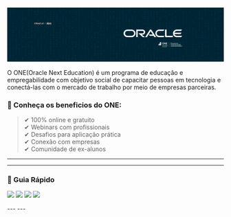 
![](https://github.com/Diegojfsr/OracleNextEducation/blob/main/img/CapaOracleOne.jpg)

O ONE(Oracle Next Education) é um programa de educação e empregabilidade com objetivo social de capacitar pessoas em tecnologia e conectá-las com o mercado de trabalho por meio de empresas parceiras.

### 📌 Conheça os beneficios do ONE:
> ✔ 100% online e gratuito  
> ✔ Webinars com profissionais  
> ✔ Desafios para aplicação prática  
> ✔ Conexão com empresas  
> ✔ Comunidade de ex-alunos  

---
---
### 🚦 Guia Rápido
<!-- Tag centralizadora das Badges -->
<p float="center">

[<img src="https://img.shields.io/badge/Seleção Turma 7-12100E?style=for-the-badge&logo=About&logoColor=white" height="30"></a>](https://github.com/users/Diegojfsr/projects/39?pane=issue&itemId=77586984)
[<img src="https://img.shields.io/badge/Desenvolvimento Pessoal-12100E?style=for-the-badge&logo=About&logoColor=white" height="30"></a>](https://github.com/users/Diegojfsr/projects/39?pane=issue&itemId=77587810)
[<img src="https://img.shields.io/badge/Iniciante Programação-12100E?style=for-the-badge&logo=About&logoColor=white" height="30"></a>](https://github.com/users/Diegojfsr/projects/39?pane=issue&itemId=77600963)
[<img src="https://img.shields.io/badge/Especialização-12100E?style=for-the-badge&logo=About&logoColor=white" height="30"></a>](https://github.com/users/Diegojfsr/projects/39/views/1?pane=issue&itemId=77684688)

</p>
---
---


